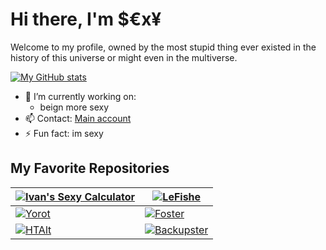 # Hi there, I'm $€x¥
Welcome to my profile, owned by the most stupid thing ever existed in the history of this universe or might even in the multiverse.

[![My GitHub stats](https://github-readme-stats.vercel.app/api?username=ivanthesexy&show_icons=true&theme=tokyonight)](https://github.com/ivanthesexy)

- 🔭 I’m currently working on:
  -  beign more sexy
- 📫 Contact: [Main account](https://github.com/Haltroy) 
- ⚡ Fun fact: im sexy

## My Favorite Repositories

| [![Ivan's Sexy Calculator](https://github-readme-stats.vercel.app/api/pin/?username=ivanthesexy&repo=HWCalculator&theme=tokyonight)](https://github.com/ivanthesexy/HWCalculator) | [![LeFishe](https://github-readme-stats.vercel.app/api/pin/?username=ivanthesexy&repo=LeFishe&theme=tokyonight)](https://github.com/ivanthesexy/LeFishe) |
|-|-|
| [![Yorot](https://github-readme-stats.vercel.app/api/pin/?username=haltroy&repo=Yorot&theme=tokyonight)](https://github.com/haltroy/Yorot) | [![Foster](https://github-readme-stats.vercel.app/api/pin/?username=haltroy&repo=Foster&theme=tokyonight)](https://github.com/haltroy/Foster) |
|  [![HTAlt](https://github-readme-stats.vercel.app/api/pin/?username=haltroy&repo=HTAlt&theme=tokyonight)](https://github.com/haltroy/HTAlt) | [![Backupster](https://github-readme-stats.vercel.app/api/pin/?username=haltroy&repo=Backupster&theme=tokyonight)](https://github.com/haltroy/Backupster) |
